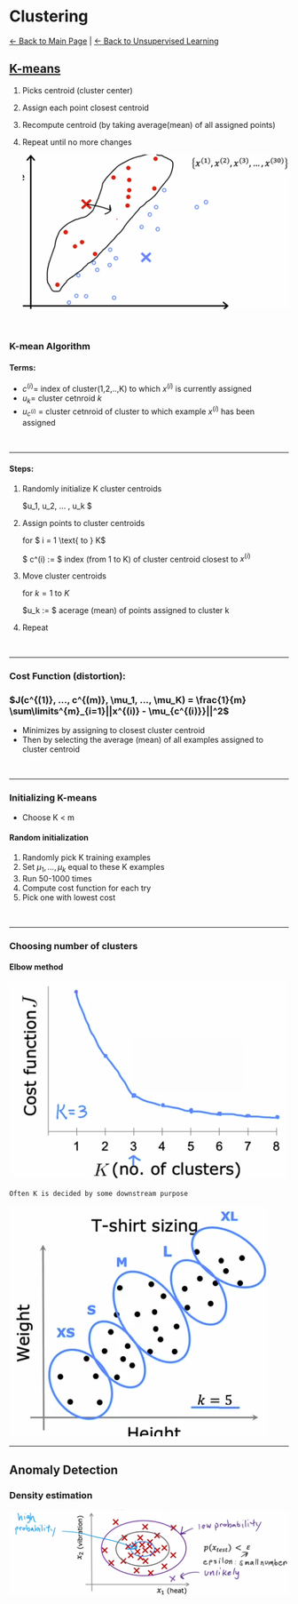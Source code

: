 # Clustering

[← Back to Main Page](../../README.md) | [← Back to Unsupervised Learning](../unsupervised_learning.md)

## [K-means](kmeans/kmeans.ipynb)
1. Picks centroid (cluster center)
2. Assign each point closest centroid
3. Recompute centroid (by taking average(mean) of all assigned points)
4. Repeat until no more changes

    <img src="images/inuition.png" width=500>

<br>

### K-mean Algorithm

#### Terms:


- $c^{(i)} =$ index of cluster(1,2,..,K) to which $x^{(i)}$ is currently assigned
- $u_k =$ cluster cetnroid $k$ 
- $u_{c^{(i)}}$ = cluster cetnroid of cluster to which example $x^{(i)}$ has been assigned

<br>
<hr>

#### Steps:
1. Randomly initialize K cluster centroids
    
    $u_1, u_2, ... , u_k $

2. Assign points to cluster centroids

    for $ i = 1 \text{ to } K$

    $ c^(i) := $ index (from 1 to K) of cluster centroid closest to $x^(i)$

3. Move cluster centroids

    for $k = 1 \text{ to } K$

    $u_k := $ acerage (mean) of points assigned to cluster k 

4. Repeat

<br>
<hr>

### Cost Function (distortion):

### $J(c^{(1)}, ..., c^{(m)}, \mu_1, ..., \mu_K) = \frac{1}{m} \sum\limits^{m}_{i=1}||x^{(i)} - \mu_{c^{(i)}}||^2$

- Minimizes by assigning to closest cluster centroid
- Then by selecting the average (mean) of all examples assigned to cluster centroid

<br>

<hr>

### Initializing K-means
- Choose K < m

#### Random initialization

1. Randomly pick K training examples
2. Set $\mu_1, ...,\mu_k$ equal to these K examples 
3.  Run 50-1000 times
4.  Compute cost function for each try
5.  Pick one with lowest cost

<br>

<hr>

### Choosing number of clusters

#### Elbow method

<img src="images/elbow_method.png" width=500>

<br>

`Often K is decided by some downstream purpose`

<img src="images/tshirt_ex.png" >

<br>
<hr>

## Anomaly Detection

### Density estimation

<img src="images/density_estimation.png" width=750>